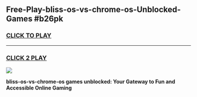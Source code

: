 
## Free-Play-bliss-os-vs-chrome-os-Unblocked-Games #b26pk
<h3>
<a href="https://news.freeplayer.one?title=bliss-os-vs-chrome-os&ref=8M">CLICK TO PLAY</a></h3>
<hr>

<h3>
<a href="https://news.freeplayer.one?title=bliss-os-vs-chrome-os&ref=8M">CLICK 2 PLAY</a>
  
</h3>

<a href="https://news.freeplayer.one?title=bliss-os-vs-chrome-os&ref=8M"><img src="https://clearcache.store/games.png"></a>


**bliss-os-vs-chrome-os games unblocked: Your Gateway to Fun and Accessible Online Gaming**

